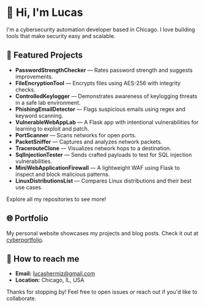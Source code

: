 # 👋 Hi, I'm Lucas

I'm a cybersecurity automation developer based in Chicago. I love building tools that make security easy and scalable.

## 🧪 Featured Projects

- **PasswordStrengthChecker** — Rates password strength and suggests improvements.
- **FileEncryptionTool** — Encrypts files using AES-256 with integrity checks.
- **ControlledKeylogger** — Demonstrates awareness of keylogging threats in a safe lab environment.
- **PhishingEmailDetector** — Flags suspicious emails using regex and keyword scanning.
- **VulnerableWebAppLab** — A Flask app with intentional vulnerabilities for learning to exploit and patch.
- **PortScanner** — Scans networks for open ports.
- **PacketSniffer** — Captures and analyzes network packets.
- **TracerouteClone** — Visualizes network hops to a destination.
- **SqlInjectionTester** — Sends crafted payloads to test for SQL injection vulnerabilities.
- **MiniWebApplicationFirewall** — A lightweight WAF using Flask to inspect and block malicious patterns.
- **LinuxDistributionsList** — Compares Linux distributions and their best use cases.

Explore all my repositories to see more!

## 🌐 Portfolio

My personal website showcases my projects and blog posts. Check it out at [cyberportfolio](https://lucas0x24.github.io).

## 💌 How to reach me

- **Email:** lucashermiz@gmail.com
- **Location:** Chicago, IL, USA

Thanks for stopping by! Feel free to open issues or reach out if you'd like to collaborate.
